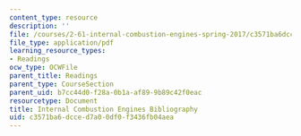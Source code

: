 ```yaml
---
content_type: resource
description: ''
file: /courses/2-61-internal-combustion-engines-spring-2017/c3571ba6dcced7a00df0f3436fb04aea_ice_bibliography.pdf
file_type: application/pdf
learning_resource_types:
- Readings
ocw_type: OCWFile
parent_title: Readings
parent_type: CourseSection
parent_uid: b7cc44d0-f28a-0b1a-af89-9b89c42f0eac
resourcetype: Document
title: Internal Combustion Engines Bibliography
uid: c3571ba6-dcce-d7a0-0df0-f3436fb04aea
---
```

